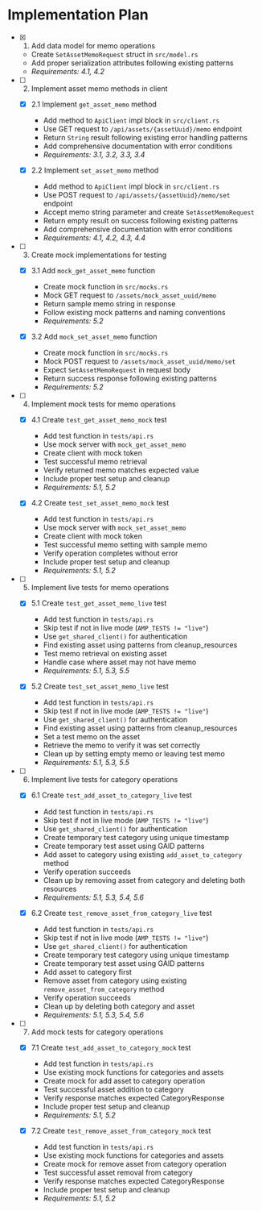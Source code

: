 # Implementation Plan

- [x] 1. Add data model for memo operations
  - Create `SetAssetMemoRequest` struct in `src/model.rs`
  - Add proper serialization attributes following existing patterns
  - _Requirements: 4.1, 4.2_

- [ ] 2. Implement asset memo methods in client
  - [x] 2.1 Implement `get_asset_memo` method
    - Add method to `ApiClient` impl block in `src/client.rs`
    - Use GET request to `/api/assets/{assetUuid}/memo` endpoint
    - Return `String` result following existing error handling patterns
    - Add comprehensive documentation with error conditions
    - _Requirements: 3.1, 3.2, 3.3, 3.4_
  
  - [x] 2.2 Implement `set_asset_memo` method
    - Add method to `ApiClient` impl block in `src/client.rs`
    - Use POST request to `/api/assets/{assetUuid}/memo/set` endpoint
    - Accept memo string parameter and create `SetAssetMemoRequest`
    - Return empty result on success following existing patterns
    - Add comprehensive documentation with error conditions
    - _Requirements: 4.1, 4.2, 4.3, 4.4_

- [ ] 3. Create mock implementations for testing
  - [x] 3.1 Add `mock_get_asset_memo` function
    - Create mock function in `src/mocks.rs`
    - Mock GET request to `/assets/mock_asset_uuid/memo`
    - Return sample memo string in response
    - Follow existing mock patterns and naming conventions
    - _Requirements: 5.2_
  
  - [x] 3.2 Add `mock_set_asset_memo` function
    - Create mock function in `src/mocks.rs`
    - Mock POST request to `/assets/mock_asset_uuid/memo/set`
    - Expect `SetAssetMemoRequest` in request body
    - Return success response following existing patterns
    - _Requirements: 5.2_

- [ ] 4. Implement mock tests for memo operations
  - [x] 4.1 Create `test_get_asset_memo_mock` test
    - Add test function in `tests/api.rs`
    - Use mock server with `mock_get_asset_memo`
    - Create client with mock token
    - Test successful memo retrieval
    - Verify returned memo matches expected value
    - Include proper test setup and cleanup
    - _Requirements: 5.1, 5.2_
  
  - [x] 4.2 Create `test_set_asset_memo_mock` test
    - Add test function in `tests/api.rs`
    - Use mock server with `mock_set_asset_memo`
    - Create client with mock token
    - Test successful memo setting with sample memo
    - Verify operation completes without error
    - Include proper test setup and cleanup
    - _Requirements: 5.1, 5.2_

- [ ] 5. Implement live tests for memo operations
  - [x] 5.1 Create `test_get_asset_memo_live` test
    - Add test function in `tests/api.rs`
    - Skip test if not in live mode (`AMP_TESTS != "live"`)
    - Use `get_shared_client()` for authentication
    - Find existing asset using patterns from cleanup_resources
    - Test memo retrieval on existing asset
    - Handle case where asset may not have memo
    - _Requirements: 5.1, 5.3, 5.5_
  
  - [x] 5.2 Create `test_set_asset_memo_live` test
    - Add test function in `tests/api.rs`
    - Skip test if not in live mode (`AMP_TESTS != "live"`)
    - Use `get_shared_client()` for authentication
    - Find existing asset using patterns from cleanup_resources
    - Set a test memo on the asset
    - Retrieve the memo to verify it was set correctly
    - Clean up by setting empty memo or leaving test memo
    - _Requirements: 5.1, 5.3, 5.5_

- [ ] 6. Implement live tests for category operations
  - [x] 6.1 Create `test_add_asset_to_category_live` test
    - Add test function in `tests/api.rs`
    - Skip test if not in live mode (`AMP_TESTS != "live"`)
    - Use `get_shared_client()` for authentication
    - Create temporary test category using unique timestamp
    - Create temporary test asset using GAID patterns
    - Add asset to category using existing `add_asset_to_category` method
    - Verify operation succeeds
    - Clean up by removing asset from category and deleting both resources
    - _Requirements: 5.1, 5.3, 5.4, 5.6_
  
  - [x] 6.2 Create `test_remove_asset_from_category_live` test
    - Add test function in `tests/api.rs`
    - Skip test if not in live mode (`AMP_TESTS != "live"`)
    - Use `get_shared_client()` for authentication
    - Create temporary test category using unique timestamp
    - Create temporary test asset using GAID patterns
    - Add asset to category first
    - Remove asset from category using existing `remove_asset_from_category` method
    - Verify operation succeeds
    - Clean up by deleting both category and asset
    - _Requirements: 5.1, 5.3, 5.4, 5.6_

- [ ] 7. Add mock tests for category operations
  - [x] 7.1 Create `test_add_asset_to_category_mock` test
    - Add test function in `tests/api.rs`
    - Use existing mock functions for categories and assets
    - Create mock for add asset to category operation
    - Test successful asset addition to category
    - Verify response matches expected CategoryResponse
    - Include proper test setup and cleanup
    - _Requirements: 5.1, 5.2_
  
  - [x] 7.2 Create `test_remove_asset_from_category_mock` test
    - Add test function in `tests/api.rs`
    - Use existing mock functions for categories and assets
    - Create mock for remove asset from category operation
    - Test successful asset removal from category
    - Verify response matches expected CategoryResponse
    - Include proper test setup and cleanup
    - _Requirements: 5.1, 5.2_